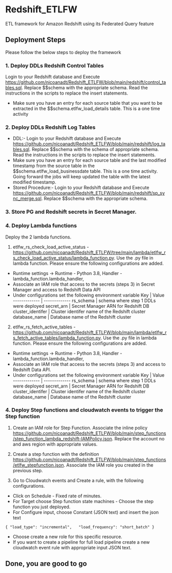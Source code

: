 # Redshift_ETLFW
ETL framework for Amazon Redshift using its Federated Query feature

## Deployment Steps
Please follow the below steps to deploy the framework

### 1. Deploy DDLs Redshift Control Tables
Login to your Redshift database and Execute https://github.com/nicoanadt/Redshift_ETLFW/blob/main/redshift/control_tables.sql.
Replace $$schema with the appropriate schema.
Read the instructions in the scripts to replace the insert statements.

* Make sure you have an entry for each source table that you want to be extracted in the $$schema.etlfw_load_details table. This is a one time activity

### 2. Deploy DDLs Redshift Log Tables
* DDL:- Login to your Redshift database and Execute https://github.com/nicoanadt/Redshift_ETLFW/blob/main/redshift/log_tables.sql. Replace $$schema with the schema of appropriate schema. Read the instructions in the scripts to replace the insert statements.
* Make sure you have an entry for each source table and the last modified timestamp from the source table in the $$schema.etlfw_load_businessdate table. This is a one time activity. Going forward the jobs will keep updated the table with the latest modified timestamp.
* Stored Procedure:- Login to your Redshift database and Execute https://github.com/nicoanadt/Redshift_ETLFW/blob/main/redshift/sp_sync_merge.sql. Replace $$schema with the appropriate schema.

### 3. Store PG and Redshift secrets in Secret Manager.

### 4. Deploy Lambda functions
Deploy the 2 lambda functions.

1. etlfw_rs_check_load_active_status - https://github.com/nicoanadt/Redshift_ETLFW/tree/main/lambda/etlfw_rs_check_load_active_status/lambda_function.py. Use the .py file in lambda function. Please ensure the following configurations are added.

* Runtime settings -> Runtime - Python 3.8, Handler - lambda_function.lambda_handler, 
* Associate an IAM role that access to the secrets (steps 3) in Secret Manager and access to Redshift Data API
* Under configurations set the following environment variable
            Key | Value
  ------------- | -------------
     rs_schema  | schema where step 1 DDLs were deployed
   secret_arn  | Secret Manager ARN for Redshift DB
   cluster_identifer | Cluster identifer name of the Redshift cluster
   database_name | Database name of the Redshift cluster

2. etlfw_rs_fetch_active_tables - https://github.com/nicoanadt/Redshift_ETLFW/blob/main/lambda/etlfw_rs_fetch_active_tables/lambda_function.py. Use the .py file in lambda function. Please ensure the following configurations are added.

* Runtime settings -> Runtime - Python 3.8, Handler - lambda_function.lambda_handler, 
* Associate an IAM role that access to the secrets (steps 3) and access to Redshift Data API.
* Under configurations set the following environment variable
            Key | Value
  ------------- | -------------
     rs_schema  | schema where step 1 DDLs were deployed
   secret_arn  | Secret Manager ARN for Redshift DB
   cluster_identifer | Cluster identifer name of the Redshift cluster
   database_name | Database name of the Redshift cluster


### 4. Deploy Step functions and cloudwatch events to trigger the Step function
1. Create an IAM role for Step Function. Associate the inline policy https://github.com/nicoanadt/Redshift_ETLFW/blob/main/step_functions/step_function_lambda_redshift-IAMPolicy.json. Replace the account no and aws region with appropriate values.

2. Create a step function with the definition https://github.com/nicoanadt/Redshift_ETLFW/blob/main/step_functions/etlfw_stepfunction.json. Associate the IAM role you created in the previous step.

3. Go to Cloudwatch events and Create a rule, with the following configurations.
* Click on Schedule - Fixed rate of <put appropriate intervals> minutes.
* For Target choose Step function state machines - Choose the step function you just deployed.
* For Configure input, choose Constant (JSON text) and insert the json text 
```
{ "load_type": "incremental",   "load_frequency": "short_batch" }
```
* Choose create a new role for this specific resource.
* If you want to create a pipeline for full load pipeline create a new cloudwatch event rule with appropriate input JSON text.

            
  
## Done, you are good to go
  
    

